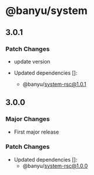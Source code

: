# @banyu/system

## 3.0.1

### Patch Changes

- update version

- Updated dependencies []:
  - @banyu/system-rsc@1.0.1

## 3.0.0

### Major Changes

- First major release

### Patch Changes

- Updated dependencies []:
  - @banyu/system-rsc@1.0.0
